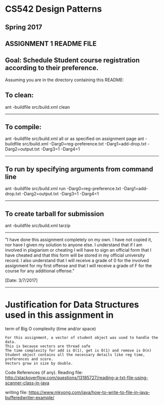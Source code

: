 # CS542 Design Patterns
## Spring 2017
## ASSIGNMENT 1 README FILE
## Goal: Schedule Student course registration according to their preference.

Assuming you are in the directory containing this README:

## To clean:
ant -buildfile src/build.xml clean

-----------------------------------------------------------------------
## To compile: 
ant -buildfile src/build.xml all
or as specified on assignment page
ant -buildfile src/build.xml -Darg0=reg-preference.txt -Darg1=add-drop.txt -Darg2=output.txt -Darg3=1 -Darg4=1


-----------------------------------------------------------------------
## To run by specifying arguments from command line 


ant -buildfile src/build.xml run -Darg0=reg-preference.txt -Darg1=add-drop.txt -Darg2=output.txt -Darg3=1 -Darg4=1


-----------------------------------------------------------------------

## To create tarball for submission
ant -buildfile src/build.xml tarzip

-----------------------------------------------------------------------

"I have done this assignment completely on my own. I have not copied
it, nor have I given my solution to anyone else. I understand that if
I am involved in plagiarism or cheating I will have to sign an
official form that I have cheated and that this form will be stored in
my official university record. I also understand that I will receive a
grade of 0 for the involved assignment for my first offense and that I
will receive a grade of F for the course for any additional
offense.”

[Date: 3/7/2017]

-----------------------------------------------------------------------

# Justification for Data Structures used in this assignment in
term of Big O complexity (time and/or space)
```
For this assignment, a vector of student object was used to handle the data.
This is because vectors are thread safe
The time complexity for add is O(1), get is O(1) and remove is O(n)
Student object contains all the necessary details like reg time, preferences and score.
Vectors grow in size by double.
```

Code References
(if any).
Reading file:
http://stackoverflow.com/questions/13185727/reading-a-txt-file-using-scanner-class-in-java

writing file:
https://www.mkyong.com/java/how-to-write-to-file-in-java-bufferedwriter-example/
